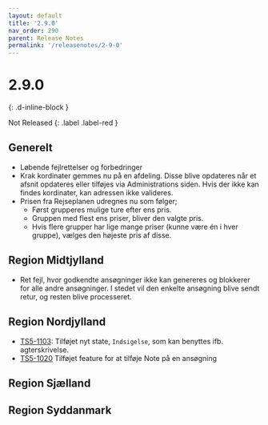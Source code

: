 ```yaml
---
layout: default
title: '2.9.0'
nav_order: 290
parent: Release Notes
permalink: '/releasenotes/2-9-0'
---
```


# 2.9.0
{: .d-inline-block }

Not Released
{: .label .label-red }

## Generelt
- Løbende fejlrettelser og forbedringer
- Krak kordinater gemmes nu på en afdeling. Disse blive opdateres når et afsnit opdateres eller tilføjes via Administrations siden. Hvis der ikke kan findes kordinater, kan adressen ikke valideres.
- Prisen fra Rejseplanen udregnes nu som følger;
  - Først grupperes mulige ture efter ens pris.
  - Gruppen med flest ens priser, bliver den valgte pris.
  - Hvis flere grupper har lige mange priser (kunne være én i hver gruppe), vælges den højeste pris af disse.

## Region Midtjylland
- Ret fejl, hvor godkendte ansøgninger ikke kan genereres og blokkerer for alle andre ansøgninger. I stedet vil den enkelte ansøgning blive sendt retur, og resten blive processeret.

## Region Nordjylland
- [TS5-1103](https://sd.trifork.com/browse/TS5-1103): Tilføjet nyt state, `Indsigelse`, som kan benyttes ifb. agterskrivelse.
- [TS5-1020](https://sd.trifork.com/browse/TS5-1020) Tilføjet feature for at tilføje Note på en ansøgning

## Region Sjælland

## Region Syddanmark
